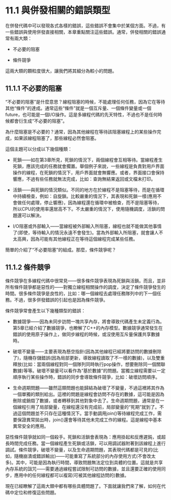# 11.1 與併發相關的錯誤類型

在併發代碼中可以發現各式各樣的錯誤，這些錯誤不會集中於某個方面。不過，有一些錯誤與使用併發直接相關，本章重點關注這些錯誤。通常，併發相關的錯誤通常有兩大類：

- 不必要的阻塞

- 條件競爭

這兩大類的顆粒度很大，讓我們將其細分為較小的問題。

## 11.1.1 不必要的阻塞

“不必要的阻塞”是什麼意思？線程阻塞的時候，不能處理任何任務，因為它在等待其他“條件”的達成。通常這些“條件”就是一個互斥量、一個條件變量或一個future，也可能是一個I/O操作。這是多線程代碼的先天特性，不過也不是任何時候都會衍生成“不必要的阻塞”。

為什麼阻塞是不必要的？通常，因為其他線程在等待該阻塞線程上的某些操作完成，如果該線程阻塞了，那些線程必然會阻塞。

這個主題可以分成以下幾個種類：

- 死鎖——如在第3章所見，死鎖的情況下，兩個線程會互相等待。當線程產生死鎖，應該完成的任務就會擱置。舉個例子來說，一些線程是負責對用戶界面操作的線程，在死鎖的情況下，用戶界面就會無響應。或者，界面接口會保持響應，不過有些任務就無法完成，比如：查詢無結果返回或文檔未打印。

- 活鎖——與死鎖的情況類似。不同的地方在於線程不是阻塞等待，而是在循環中持續檢查，例如：自旋鎖。比較嚴重的情況下，其表現和死鎖一樣(應用不會做任何處理，停止響應)，因為線程還在循環中被檢查，而不是阻塞等待，所以CPU的使用率還居高不下。不太嚴重的情況下，使用隨機調度，活鎖的問題還可以解決。

- I/O阻塞或外部輸入——當線程被外部輸入所阻塞，線程也就不能做其他事情了(即使，等待輸入的情況永遠不會發生)。當為外部輸入所阻塞，就會讓人不太高興，因為可能有其他線程正在等待這個線程完成某些任務。

簡單的介紹了“不必要阻塞”的組成。那麼，條件競爭呢？

## 11.1.2 條件競爭

條件競爭在多線程代碼中很常見——很多條件競爭表現為死鎖與活鎖。而且，並非所有條件競爭都是惡性的——對獨立線程相關操作的調度，決定了條件競爭發生的時間。很多條件競爭是良性的，比如：哪一個線程去處理任務隊列中的下一個任務。不過，很多併發錯誤的引起也是因為條件競爭。

條件競爭常會產生以下幾種類型的錯誤：

- 數據競爭——因為未同步訪問一塊共享內存，將會導致代碼產生未定義行為。第5章已經介紹了數據競爭，也瞭解了C++的內存模型。數據競爭通常發生在錯誤的使用原子操作上，做同步線程的時候，或沒使用互斥量保護共享數據時。

- 破壞不變量——主要表現為懸空指針(因為其他線程已經將要訪問的數據刪除了)，隨機存儲錯誤(因為局部更新，導致線程讀取了不一樣的數據)，以及雙重釋放(比如：當兩個線程對同一個隊列同時執行pop操作，想要刪除同一個關聯數據)等等。破壞不變量可以看作為“基於數據”的問題。當獨立線程需要以一定順序執行某些操作時，錯誤的同步會導致條件競爭，比如：破壞訪問順序。

- 生命週期問題——雖然這類問題也能歸結為破壞了不變量，不過這裡將其作為一個單獨的類別給出。這裡的問題是線程會訪問不存在的數據，這可能是因為刪除或銷燬了數據，或者轉移到其他對象中去了。生命週期問題，通常是在一個線程引用了局部變量，在線程還沒有完成前，局部變量的“死期”就到了。不過這個問題並不只存在這種情況下。當手動調用join()等待線程完成工作，需要保證異常拋出時，join()還會等待其他未完成工作的線程。這是線程中基本異常安全的應用。

惡性條件競爭就如同一個殺手。死鎖和活鎖會表現為：應用掛起和反應遲鈍，或超長時間完成任務。當一個線程產生死鎖或活鎖，可以用調試器附著到該線程上進行調試。條件競爭，破壞不變量，以及生命週期問題，其表現代碼都是可見的(比如，隨機崩潰或錯誤輸出)——可能重寫了系統部分的內存使用方式(不會改太多)。其中，可能是因為執行時間，導致問題無法定位到具體的位置。這就是共享內存系統的詛咒——需要通過線程嘗試限制可訪問的數據，並且還要正確的使用同步，應用中的任何線程都可以複寫(可被其他線程訪問的)數據。

現在已經瞭解了這兩大類中都有哪些具體問題了。下面就讓我們來了解，如何在代碼中定位和修復這些問題。